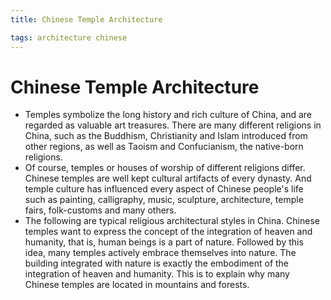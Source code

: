 ```yaml
---
title: Chinese Temple Architecture

tags: architecture chinese 
---
```


# Chinese Temple Architecture
- Temples symbolize the long history and rich culture of China, and are regarded as valuable art treasures. There are many different religions in China, such as the Buddhism, Christianity and Islam introduced from other regions, as well as Taoism and Confucianism, the native-born religions.
- Of course, temples or houses of worship of different religions differ. Chinese temples are well kept cultural artifacts of every dynasty. And temple culture has influenced every aspect of Chinese people's life such as painting, calligraphy, music, sculpture, architecture, temple fairs, folk-customs and many others.
- The following are typical religious architectural styles in China. Chinese temples want to express the concept of the integration of heaven and humanity, that is, human beings is a part of nature. Followed by this idea, many temples actively embrace themselves into nature. The building integrated with nature is exactly the embodiment of the integration of heaven and humanity. This is to explain why many Chinese temples are located in mountains and forests.
